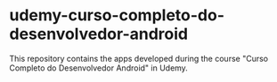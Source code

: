 # udemy-curso-completo-do-desenvolvedor-android
This repository contains the apps developed during the course "Curso Completo do Desenvolvedor Android" in Udemy.
